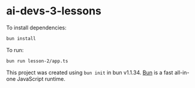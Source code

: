 # ai-devs-3-lessons

To install dependencies:

```bash
bun install
```

To run:

```bash
bun run lesson-2/app.ts
```

This project was created using `bun init` in bun v1.1.34. [Bun](https://bun.sh) is a fast all-in-one JavaScript runtime.
